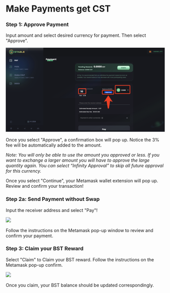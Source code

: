 # Make Payments get CST

### Step 1: Approve Payment

Input amount and select desired currency for payment. Then select "Approve".

![](<../.gitbook/assets/image (3).png>)

Once you select "Approve", a confirmation box will pop up. Notice the 3% fee will be automatically added to the amount.

_Note: You will only be able to use the amount you approved or less. If you want to exchange a larger amount you will have to approve the large quantity again. You can select “Infinity Approval” to skip all future approval for this currency._

Once you select "Continue", your Metamask wallet extension will pop up. Review and confirm your transaction!

### Step 2a: Send Payment without Swap

Input the receiver address and select "Pay"!

![](broken-reference)

Follow the instructions on the Metamask pop-up window to review and confirm your payment.

### Step 3: Claim your BST Reward

Select "Claim" to Claim your BST reward. Follow the instructions on the Metamask pop-up confirm.

![](broken-reference)

Once you claim, your BST balance should be updated correspondingly.
